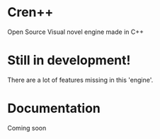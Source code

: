 # Cren++                        
                                     
Open Source Visual novel engine made in C++ 


# Still in development!
There are a lot of features missing in this 'engine'.

# Documentation

Coming soon
